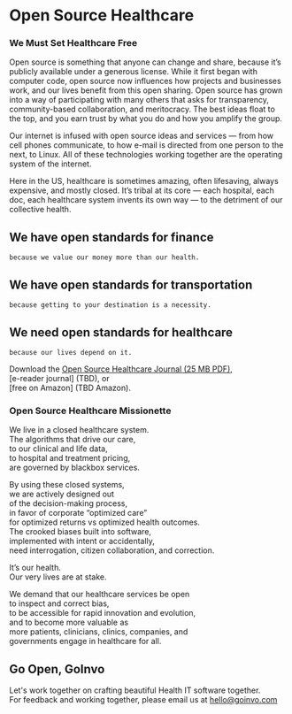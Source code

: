 # Open Source Healthcare



### We Must Set Healthcare Free

Open source is something that anyone can change and share, because it’s publicly available under a generous license. While it first began with computer code, open source now influences how projects and businesses work, and our lives benefit from this open sharing. Open source has grown into a way of participating with many others that asks for transparency, community-based collaboration, and meritocracy. The best ideas float to the top, and you earn trust by what you do and how you amplify the group.

Our internet is infused with open source ideas and services — from
how cell phones communicate, to how e-mail is directed from one person to the next, to Linux. All of these technologies working together are the operating system of the internet.

Here in the US, healthcare is sometimes amazing, often lifesaving, always expensive, and mostly closed. It’s tribal at its core — each hospital, each doc, each healthcare system invents its own way — to the detriment of our collective health.


## We have open standards for finance
```because we value our money more than our health.```
## We have open standards for transportation
```because getting to your destination is a necessity.```
## We need open standards for healthcare
```because our lives depend on it.```




Download the [Open Source Healthcare Journal (25 MB PDF)](https://www.dropbox.com/s/ozixx5mmki3xcvi/opensourcehealthcare_journal.pdf?dl=0),  
[e-reader journal] (TBD), or  
[free on Amazon] (TBD Amazon).




### Open Source Healthcare Missionette

We live in a closed healthcare system.  
The algorithms that drive our care,  
to our clinical and life data,  
to hospital and treatment pricing,  
are governed by blackbox services.  

By using these closed systems,  
we are actively designed out   
of the decision-making process,    
in favor of corporate “optimized care”   
for optimized returns vs optimized health outcomes.  
The crooked biases built into software,  
implemented with intent or accidentally,  
need interrogation, citizen collaboration, and correction.  

It’s our health.  
Our very lives are at stake.  

We demand that our healthcare services be open  
to inspect and correct bias,  
to be accessible for rapid innovation and evolution,  
and to become more valuable as  
more patients, clinicians, clinics, companies, and  
governments engage in healthcare for all.  

## Go Open, GoInvo

Let's work together on crafting beautiful Health IT software together.  
For feedback and working together, please email us at [hello@goinvo.com](mailto:hello@goinvo.com)
